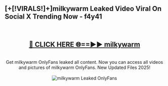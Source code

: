 <h2>[+[!VIRALS!]+]milkywarm Leaked Video Viral On Social X Trending Now - f4y41</h2>
<br>
<div align="center">
<h2><a href="https://libra.edu.pl?milkywarm" rel="nofollow">🔴 CLICK HERE 🌐==►► milkywarm</a></h2>
<br>
Get milkywarm OnlyFans leaked all content. Now you can access all videos and pictures of milkywarm OnlyFans. New Updated Files 2025!
<br>
<br>
<a href="https://libra.edu.pl?milkywarm" rel="nofollow" data-target="animated-image.originalLink"><img src="https://i.ibb.co.com/WyWwxjT/player-gif2.gif" alt="milkywarm Leaked OnlyFans" style="max-width: 100%; display: inline-block;" data-target="animated-image.originalImage"></a>
</div>
<br>